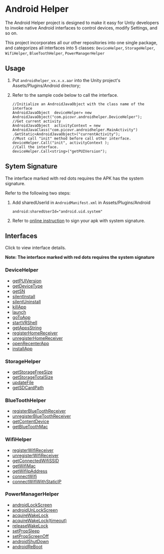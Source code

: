 # Android Helper

The Android Helper project is designed to make it easy for Untiy developers to invoke native Android interfaces to control devices, modify Settings, and so on. 

This project incorporates all our other repositories into one single package, and categorizes all interfaces into 5 classes:  ``DeviceHelper``, ``StorageHelper``, ``WifiHelper``, ``BlueToothHelper``, ``PowerManagerHelper``

## Usage

1. Put ``androidhelper_vx.x.x.aar`` into the Unity project's Assets/Plugins/Android directory;

2. Refer to the sample code below to call the interface.

   ```
   //Initialize an AndroidJavaObject with the class name of the interface
   AndroidJavaObject  deviceHelper= new AndroidJavaObject("com.picovr.androidhelper.DeviceHelper");
   //Get current activity
   AndroidJavaObject  activityContext = new AndroidJavaClass("com.picovr.androidhelper.MainActivity")
   .GetStatic<AndroidJavaObject>("currentActivity");
   //Must call "init" method before call other interface.
   deviceHelper.Call("init", activityContext );
   //Call the interface.
   deviceHelper.Call<string>("getPUIVersion");
   ```



## Sytem Signature

The interface marked with red dots requires the APK has the system signature.

Refer to the following two steps:

1. Add sharedUserId in ``AndroidManifest.xml`` in Assets/Plugins/Android

   ```
   android:sharedUserId="android.uid.system"
   ```

2. Refer to [online instruction](http://static.appstore.picovr.com/docs/KioskMode/chapter_three.html) to sign your apk with system signature.



## Interfaces

Click to view interface details.

**Note: The interface marked with red dots requires the system signature**

### DeviceHelper  
- [getPUIVersion](https://github.com/picoxr/AndroidHelper/wiki)  
- [getDeviceType](https://github.com/picoxr/AndroidHelper/wiki)  
- [getSN](https://github.com/picoxr/AndroidHelper/wiki/DeviceHelper#string-getsn)   
- [silentInstall](https://github.com/picoxr/AndroidHelper/wiki/DeviceHelper#void-silentinstallstring-apkpath-string-packagename)     
- [silentUninstall](https://github.com/picoxr/AndroidHelper/wiki/DeviceHelper#void-silentuninstallstring-packagename)     
- [killApp](https://github.com/picoxr/AndroidHelper/wiki/DeviceHelper#void-killappstring-packagename)     
- [launch](https://github.com/picoxr/AndroidHelper/wiki/DeviceHelper#void-launchstring-filepath)     
- [goToApp](https://github.com/picoxr/AndroidHelper/wiki/DeviceHelper#void-gotoappstring-packagename)     
- [startVRShell](https://github.com/picoxr/AndroidHelper/wiki/DeviceHelper#void-startvrshellint-way-string-args)     
- [getAppsString](https://github.com/picoxr/AndroidHelper/wiki/DeviceHelper#string-getappsstring)     
- [registerHomeReceiver](https://github.com/picoxr/AndroidHelper/wiki/DeviceHelper#void-registerhomereceiver)     
- [unregisterHomeReceiver](https://github.com/picoxr/AndroidHelper/wiki/DeviceHelper#void-unregisterhomereceiver)   
- [openRecenterApp](https://github.com/picoxr/AndroidHelper/wiki/DeviceHelper#void-openrecenterapp)   
- [installApp](https://github.com/picoxr/AndroidHelper/wiki/DeviceHelper#void-openrecenterapp)   
### StorageHelper
- [getStorageFreeSize]()   
- [getStorageTotalSize]()   
- [updateFile]()   
- [getSDCardPath]()   
### BlueToothHelper
- [registerBlueToothReceiver]()   
- [unregisterBlueToothReceiver]()   
- [getContentDevice]()   
- [getBlueToothMac]()   
### WifiHelper
- [registerWifiReceiver]()   
- [unregisterWifiReceiver]()   
- [getConnectedWifiSSID]()   
- [getWifiMac]()   
- [getWifiIpAddress]()   
- [connectWifi]()   
- [connectWifiWithStaticIP]()   
### PowerManagerHelper
- [androidLockScreen]()   
- [androidUnLockScreen]()   
- [acquireWakeLock]()   
- [acquireWakeLock(timeout)]()   
- [releaseWakeLock]()   
- [setPropSleep]()   
- [setPropScreenOff]()   
- [androidShutDown]()   
- [androidReBoot]()   
